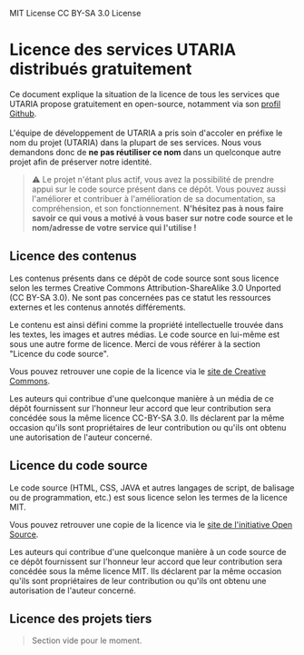 MIT License
CC BY-SA 3.0 License

# Licence des services UTARIA distribués gratuitement

Ce document explique la situation de la licence de tous les services que UTARIA propose gratuitement en open-source, notamment via son [profil Github](https://github.com/Utaria). \
\
L'équipe de développement de UTARIA a pris soin d'accoler en préfixe le nom du projet (UTARIA) dans la plupart de ses services. Nous vous demandons donc de **ne pas réutiliser ce nom** dans un quelconque autre projet afin de préserver notre identité.

>
> :warning: Le projet n'étant plus actif, vous avez la possibilité de prendre appui sur le code source présent dans ce dépôt. Vous pouvez aussi l'améliorer et contribuer à l'amélioration de sa documentation, sa compréhension, et son fonctionnement. **N'hésitez pas à nous faire savoir ce qui vous a motivé à vous baser sur notre code source et le nom/adresse de votre service qui l'utilise !**
>


## Licence des contenus

Les contenus présents dans ce dépôt de code source sont sous licence selon les termes Creative Commons Attribution-ShareAlike 3.0 Unported (CC BY-SA 3.0). Ne sont pas concernées pas ce statut les ressources externes et les contenus annotés différements.

Le contenu est ainsi défini comme la propriété intellectuelle trouvée dans les textes, les images et autres médias. Le code source en lui-même est sous une autre forme de licence. Merci de vous référer à la section "Licence du code source".

Vous pouvez retrouver une copie de la licence via le [site de Creative Commons](https://creativecommons.org/licenses/by-sa/3.0/legalcode). 

Les auteurs qui contribue d'une quelconque manière à un média de ce dépôt fournissent sur l'honneur leur accord que leur contribution sera concédée sous la même licence CC-BY-SA 3.0.
Ils déclarent par la même occasion qu'ils sont propriétaires de leur contribution ou qu'ils ont obtenu une autorisation de l'auteur concerné.


## Licence du code source

Le code source (HTML, CSS, JAVA et autres langages de script, de balisage ou de programmation, etc.) est sous licence selon les termes de la licence MIT.

Vous pouvez retrouver une copie de la licence via le [site de l'initiative Open Source](https://opensource.org/licenses/MIT).

Les auteurs qui contribue d'une quelconque manière à un code source de ce dépôt fournissent sur l'honneur leur accord que leur contribution sera concédée sous la même licence MIT.
Ils déclarent par la même occasion qu'ils sont propriétaires de leur contribution ou qu'ils ont obtenu une autorisation de l'auteur concerné.

## Licence des projets tiers

> Section vide pour le moment.